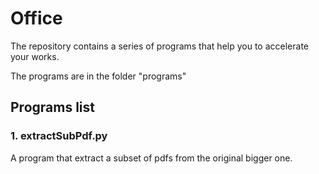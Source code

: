 # Office

The repository contains a series of programs that help you to accelerate your works.

The programs are in the folder "programs"

## Programs list

### 1. extractSubPdf.py

A program that extract a subset of pdfs from the original bigger one.
